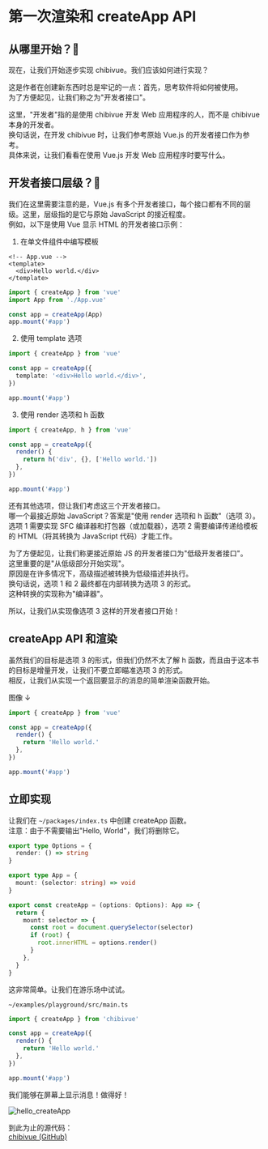 # 第一次渲染和 createApp API

## 从哪里开始？🤔

现在，让我们开始逐步实现 chibivue。我们应该如何进行实现？

这是作者在创建新东西时总是牢记的一点：首先，思考软件将如何被使用。\
为了方便起见，让我们称之为"开发者接口"。

这里，"开发者"指的是使用 chibivue 开发 Web 应用程序的人，而不是 chibivue 本身的开发者。\
换句话说，在开发 chibivue 时，让我们参考原始 Vue.js 的开发者接口作为参考。\
具体来说，让我们看看在使用 Vue.js 开发 Web 应用程序时要写什么。

## 开发者接口层级？🤔

我们在这里需要注意的是，Vue.js 有多个开发者接口，每个接口都有不同的层级。这里，层级指的是它与原始 JavaScript 的接近程度。\
例如，以下是使用 Vue 显示 HTML 的开发者接口示例：

1. 在单文件组件中编写模板

```vue
<!-- App.vue -->
<template>
  <div>Hello world.</div>
</template>
```

```ts
import { createApp } from 'vue'
import App from './App.vue'

const app = createApp(App)
app.mount('#app')
```

2. 使用 template 选项

```ts
import { createApp } from 'vue'

const app = createApp({
  template: '<div>Hello world.</div>',
})

app.mount('#app')
```

3. 使用 render 选项和 h 函数

```ts
import { createApp, h } from 'vue'

const app = createApp({
  render() {
    return h('div', {}, ['Hello world.'])
  },
})

app.mount('#app')
```

还有其他选项，但让我们考虑这三个开发者接口。\
哪一个最接近原始 JavaScript？答案是"使用 render 选项和 h 函数"（选项 3）。\
选项 1 需要实现 SFC 编译器和打包器（或加载器），选项 2 需要编译传递给模板的 HTML（将其转换为 JavaScript 代码）才能工作。

为了方便起见，让我们称更接近原始 JS 的开发者接口为"低级开发者接口"。\
这里重要的是"从低级部分开始实现"。\
原因是在许多情况下，高级描述被转换为低级描述并执行。\
换句话说，选项 1 和 2 最终都在内部转换为选项 3 的形式。\
这种转换的实现称为"编译器"。

所以，让我们从实现像选项 3 这样的开发者接口开始！

## createApp API 和渲染

虽然我们的目标是选项 3 的形式，但我们仍然不太了解 h 函数，而且由于这本书的目标是增量开发，让我们不要立即瞄准选项 3 的形式。\
相反，让我们从实现一个返回要显示的消息的简单渲染函数开始。

图像 ↓

```ts
import { createApp } from 'vue'

const app = createApp({
  render() {
    return 'Hello world.'
  },
})

app.mount('#app')
```

## 立即实现

让我们在 `~/packages/index.ts` 中创建 createApp 函数。\
注意：由于不需要输出"Hello, World"，我们将删除它。

```ts
export type Options = {
  render: () => string
}

export type App = {
  mount: (selector: string) => void
}

export const createApp = (options: Options): App => {
  return {
    mount: selector => {
      const root = document.querySelector(selector)
      if (root) {
        root.innerHTML = options.render()
      }
    },
  }
}
```

这非常简单。让我们在游乐场中试试。

`~/examples/playground/src/main.ts`

```ts
import { createApp } from 'chibivue'

const app = createApp({
  render() {
    return 'Hello world.'
  },
})

app.mount('#app')
```

我们能够在屏幕上显示消息！做得好！

![hello_createApp](https://raw.githubusercontent.com/chibivue-land/chibivue/main/book/images/hello_createApp.png)

到此为止的源代码：  
[chibivue (GitHub)](https://github.com/chibivue-land/chibivue/tree/main/book/impls/10_minimum_example/010_create_app)
